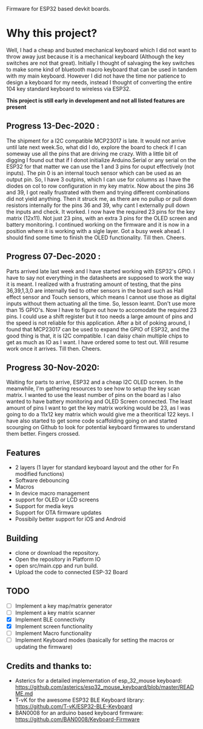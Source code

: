 Firmware for ESP32 based devkit boards.

# Why this project?
Well, I had a cheap and busted mechanical keyboard which I did not want to throw away just because it is a mechanical keyboard (Although the key switches are not that great). Initially I thought of salvaging the key switches to make some kind of bluetooth macro keyboard that can be used in tandem with my main keyboard. However I did not have the time nor patience to design a keyboard for my needs, instead I thought of converting the entire 104 key standard keyboard to wireless via ESP32.

**This project is still early in development and not all listed features are present**

## Progress 13-Dec-2020 :
The shipment for a I2C compatible MCP23017 is late. It would not arrive until late next week.So, what did I do, explore the board to check if I can someway use all the pins that are driving me crazy. With a little bit of digging I found out that if I donot initialize Arduino.Serial or any serial on the ESP32 for that matter we can use the 1 and 3 pins for ouput effectively (not inputs). The pin 0 is an internal touch sensor which can be used as an output pin. So, I have 3 outpins, which I can use for columns as I have the diodes on col to row configuration in my key matrix. Now about the pins 36 and 39, I got really frustrated with them and trying different combinations did not yield anything. Then it struck me, as there are no pullup or pull down resistors internally for the pins 36 and 39, why cant I externally pull down the inputs and check. It worked. I now have the required 23 pins for the key matrix (12x11). Not just 23 pins, with an extra 3 pins for the OLED screen and battery monitoring. I continued working on the firmware and it is now in a position where it is working with a sigle layer. Got a busy week ahead. I should find some time to finish the OLED functionality. Till then. Cheers.

## Progress 07-Dec-2020 :
Parts arrived late last week and I have started working with ESP32's GPIO. I have to say not everything in the datasheets are supposed to work the way it is meant. I realized with a frustrating amount of testing, that the pins 36,39,1,3,0 are internally tied to other sensors in the board such as Hall effect sensor and Touch sensors, which means I cannot use those as digital inputs without them actuating all the time. So, lesson learnt. Don't use more than 15 GPIO's. Now I have to figure out how to accomodate the required 23 pins. I could use a shift register but it too needs a large amount of pins and the speed is not reliable for this application. After a bit of poking around, I found that MCP23017 can be used to expand the GPIO of  ESP32, and the good thing is that, it is I2C compatible. I can daisy chain multiple chips to get as much as IO as I want. I have ordered some to test out. Will resume work once it arrives. Till then. Cheers.

## Progress 30-Nov-2020: 
Waiting for parts to arrive, ESP32 and a cheap I2C OLED screen. In the meanwhile, I'm gathering resources to see how to setup the key scan matrix. I wanted to use the least number of pins on the board as I also wanted to have battery monitoring and OLED Screen connected. The least amount of pins I want to get the key matrix working would be 23, as I was going to do a 11x12 key matrix which would give me a theoritical 122 keys. I have also started to get some code scaffolding going on and started scourging on Github to look for potential keyboard firmwares to understand them better. Fingers crossed.

## Features
- 2 layers (1 layer for standard keyboard layout and the other for Fn modified functions)
- Software debouncing
- Macros
- In device macro management
- support for OLED or LCD screens
- Support for media keys
- Support for OTA firmware updates
- Possibily better support for iOS and Android

## Building
- clone or download the repository.
- Open the repository in Platform IO
- open src/main.cpp and run build.
- Upload the code to connected ESP-32 Board

## TODO
- [ ] Implement a key map/matrix generator
- [ ] Implement a key matrix scanner
- [x] Implement BLE connectivity
- [x] Implement screen functionality
- [ ] Implement Macro functionality
- [ ] Implement Keyboard modes (basically for setting the macros or updating the firmware)

## Credits and thanks to:
- Asterics for a detailed implementation of esp_32_mouse keyboard: https://github.com/asterics/esp32_mouse_keyboard/blob/master/README.md
- T-vK for the awesome ESP32 BLE Keyboard library: https://github.com/T-vK/ESP32-BLE-Keyboard
- BAN0008 for an arduino based keyboard firmware: https://github.com/BAN0008/Keyboard-Firmware
